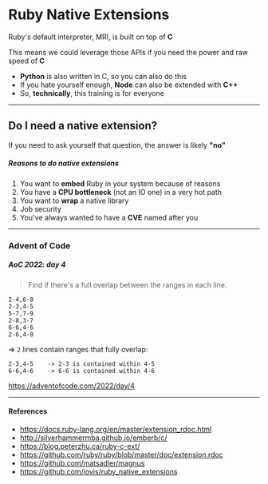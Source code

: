 # Ruby Native Extensions

Ruby's default interpreter, MRI, is built on top of **C**

This means we could leverage those APIs if you need the power and raw speed of **C**

- **Python** is also written in C, so you can also do this
- If you hate yourself enough, **Node** can also be extended with **C++**
- So, **technically**, this training is for everyone

---

## Do I need a native extension?

If you need to ask yourself that question, the answer is likely **"no"**

##### Reasons to do native extensions

1. You want to **embed** Ruby in your system because of reasons
1. You have a **CPU bottleneck** (not an IO one) in a very hot path
1. You want to **wrap** a native library
1. Job security
1. You've always wanted to have a **CVE** named after you

---

### Advent of Code

##### AoC 2022: day 4

> Find if there's a full overlap between the ranges in each line.

```text
2-4,6-8
2-3,4-5
5-7,7-9
2-8,3-7
6-6,4-6
2-6,4-8
```

=> `2` lines contain ranges that fully overlap:

```text
2-3,4-5    -> 2-3 is contained within 4-5
6-6,4-6    -> 6-6 is contained within 4-6
```

https://adventofcode.com/2022/day/4

---

#### References

- https://docs.ruby-lang.org/en/master/extension_rdoc.html
- http://silverhammermba.github.io/emberb/c/
- https://blog.peterzhu.ca/ruby-c-ext/
- https://github.com/ruby/ruby/blob/master/doc/extension.rdoc
- https://github.com/matsadler/magnus
- https://github.com/iovis/ruby_native_extensions
